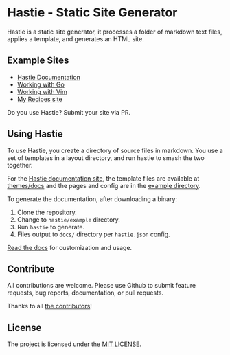 
# Hastie - Static Site Generator

Hastie is a static site generator, it processes a folder of markdown text files, applies a template, and generates an HTML site.

## Example Sites

* [Hastie Documentation](https://mkaz.github.io/hastie)
* [Working with Go](https://mkaz.github.io/working-with-go/)
* [Working with Vim](https://mkaz.github.io/working-with-vim/)
* [My Recipes site](http://kazmierczaks.com/)

Do you use Hastie? Submit your site via PR.

## Using Hastie

To use Hastie, you create a directory of source files in markdown. You use a set of templates in a layout directory, and run hastie to smash the two together.

For the [Hastie documentation site](https://mkaz.github.io/hastie), the template files are available at [themes/docs](https://github.com/mkaz/hastie/tree/master/themes/docs) and the pages and config are in the [example directory](https://github.com/mkaz/hastie/tree/master/example).

To generate the documentation, after downloading a binary:

1. Clone the repository.
2. Change to `hastie/example` directory.
3. Run `hastie` to generate.
4. Files output to `docs/` directory per `hastie.json` config.

[Read the docs](https://mkaz.github.io/hastie) for customization and usage.

## Contribute

All contributions are welcome. Please use Github to submit feature requests, bug reports, documentation, or pull requests.

Thanks to all [the contributors](https://github.com/mkaz/hastie/graphs/contributors)!

## License

The project is licensed under the [MIT LICENSE](https://github.com/mkaz/hastie/blob/master/LICENSE).
